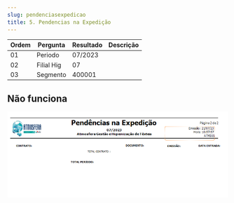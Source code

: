 ```yaml
---
slug: pendenciasexpedicao
title: 5. Pendencias na Expedição
---
```


Ordem | Pergunta | Resultado | Descrição
----- | -------- | --------- | ---------
01    |Periodo |07/2023 |
02    |Filial Hig |07 |
03    |Segmento | 400001|

## Não funciona

![Alt text](image-4.png)
